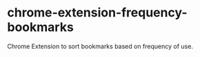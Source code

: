 # chrome-extension-frequency-bookmarks
Chrome Extension to sort bookmarks based on frequency of use. 
